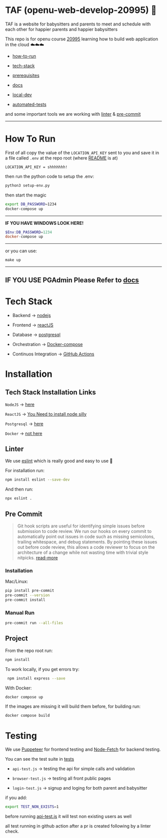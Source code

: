 # TAF (openu-web-develop-20995) 🚀

TAF is a website for babysitters and parents to meet and schedule with each other for happier parents and happier babysitters

This repo is for openu course [20995](https://www.openu.ac.il/courses/20995.htm) learning how to build web application in the cloud ☁️☁️☁️

- [how-to-run](#how-to-run)

- [tech-stack](#tech-stack)

- [prerequisites](#installation)

- [docs](./docs/)

- [local-dev](#project)

- [automated-tests](#testing)

and some important tools we are working with [linter](#linter) & [pre-commit](#pre-commit)

---

# How To Run

First of all copy the value of the `LOCATION_API_KEY` sent to you and save it in a file called `.env` at the repo root (where [README](./README.md) is at)

```.env
LOCATION_API_KEY = shhhhhhh!
```

then run the python code to setup the .env:

```bash
python3 setup-env.py
```

then start the magic

```bash
export DB_PASSWORD=1234
docker-compose up
```

---

**IF YOU HAVE WINDOWS LOOK HERE!**

```powershell
$Env:DB_PASSWORD=1234
docker-compose up
```

---

or you can use:

```
make up
```

---

## **IF YOU USE PGAdmin Please Refer to [docs](./docs/pgadmin.md)**

# Tech Stack

- Backend -> [nodejs](https://nodejs.org/en)

- Frontend -> [reactJS](https://react.dev/)

- Database -> [postgresql](https://www.postgresql.org/)

- Orchestration -> [Docker-compose](https://docs.docker.com/compose/)

- Continuos Integration -> [GitHub Actions](https://github.com/features/actions)

# Installation

## Tech Stack Installation Links

`NodeJS` -> [here](https://nodejs.org/en/download)

`ReactJS` -> [You Need to install node silly](https://react.dev/learn/add-react-to-an-existing-project)

`Postgresql` -> [here](https://www.postgresql.org/download/)

`Docker` -> [not here](https://docs.docker.com/get-docker/)

## Linter

We use [eslint](https://eslint.org/) which is really good and easy to use :rocket:

For installation run:

```bash
npm install eslint --save-dev
```

And then run:

```bash
npx eslint .
```

## Pre Commit

> Git hook scripts are useful for identifying simple issues before submission to code review. We run our hooks on every commit to automatically point out issues in code such as missing semicolons, trailing whitespace, and debug statements. By pointing these issues out before code review, this allows a code reviewer to focus on the architecture of a change while not wasting time with trivial style nitpicks. [read-more](https://pre-commit.com/#install)

### Installation

Mac/Linux:

```bash
pip install pre-commit
pre-commit --version
pre-commit install
```

### Manual Run

```bash
pre-commit run --all-files
```

## Project

From the repo root run:

```bash
npm install
```

To work locally, if you get errors try:

```bash
 npm install express --save
```

With Docker:

```bash
docker compose up
```

If the images are missing it will build them before, for building run:

```bash
docker compose build
```

# Testing

We use [Puppeteer](https://pptr.dev/) for frontend testing and [Node-Fetch](https://www.npmjs.com/package/node-fetch) for backend testing.

You can see the test suite in [tests](./test/)

- `api-test.js` -> testing the api for simple calls and validation

- `browser-test.js` -> testing all front public pages

- `login-test.js` -> signup and loging for both parent and babysitter

if you add:

```bash
export TEST_NON_EXISTS=1
```

before running [api-test.js](./test/api-test.js) it will test non existing users as well

all test running in github action after a pr is created following by a linter check.

